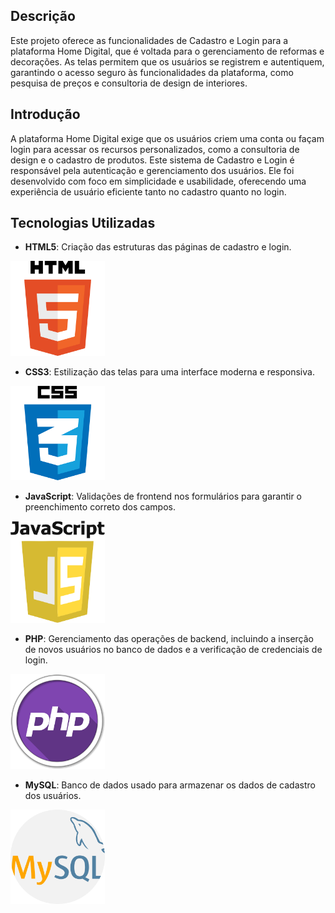 ## Descrição

Este projeto oferece as funcionalidades de Cadastro e Login para a plataforma Home Digital, que é voltada para o gerenciamento de reformas e decorações. As telas permitem que os usuários se registrem e autentiquem, garantindo o acesso seguro às funcionalidades da plataforma, como pesquisa de preços e consultoria de design de interiores.

## Introdução

A plataforma Home Digital exige que os usuários criem uma conta ou façam login para acessar os recursos personalizados, como a consultoria de design e o cadastro de produtos. Este sistema de Cadastro e Login é responsável pela autenticação e gerenciamento dos usuários. Ele foi desenvolvido com foco em simplicidade e usabilidade, oferecendo uma experiência de usuário eficiente tanto no cadastro quanto no login.

## Tecnologias Utilizadas

- **HTML5**: Criação das estruturas das páginas de cadastro e login.

<img src="_img/html.png" width="30%"> 

- **CSS3**: Estilização das telas para uma interface moderna e responsiva.

<img src="_img/css.png" width="30%">

- **JavaScript**: Validações de frontend nos formulários para garantir o preenchimento correto dos campos.

<img src="_img/javascript.png" width="30%">

- **PHP**: Gerenciamento das operações de backend, incluindo a inserção de novos usuários no banco de dados e a verificação de credenciais de login.

<img src="_img/php.png" width="30%">

- **MySQL**: Banco de dados usado para armazenar os dados de cadastro dos usuários.

<img src="_img/mysql.png" width="30%">
